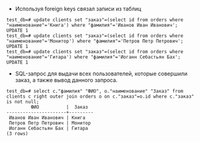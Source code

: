 - Используя foreign keys связал записи из таблиц
```
test_db=# update clients set "заказ"=(select id from orders where "наименование"='Книга') where "фамилия"='Иванов Иван Иванович';
UPDATE 1
test_db=# update clients set "заказ"=(select id from orders where "наименование"='Монитор') where "фамилия"='Петров Петр Петрович';
UPDATE 1
test_db=# update clients set "заказ"=(select id from orders where "наименование"='Гитара') where "фамилия"='Иоганн Себастьян Бах';
UPDATE 1
```
- SQL-запрос для выдачи всех пользователей, которые совершили заказ, а также вывод данного запроса.
```
test_db=# select c."фамилия" "ФИО", o."наименование" "Заказ" from clients c right outer join orders o on c."заказ"=o.id where c."заказ" is not null;
         ФИО          |  Заказ
----------------------+---------
 Иванов Иван Иванович | Книга
 Петров Петр Петрович | Монитор
 Иоганн Себастьян Бах | Гитара
(3 rows)
```
